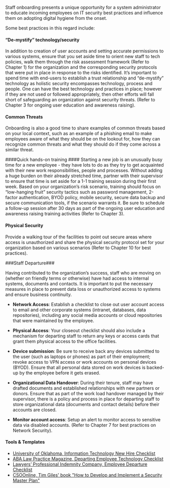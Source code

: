 
Staff onboarding presents a unique opportunity for a system administrator to educate incoming employees on IT security best practices and influence them on adopting digital hygiene from the onset.

Some best practices in this regard include:

#### “De-mystify” technology/security ####
In addition to creation of user accounts and setting accurate permissions to various systems, ensure that you set aside time to orient new staff to tech policies, walk them through the risk assessment framework (Refer to Chapter 1) for the organization and the corresponding security protocols that were put in place in response to the risks identified. It’s important to spend time with end-users to establish a trust relationship and “de-mystify” technology as holistic security encompasses technology, process and people. One can have the best technology and practices in place; however if they are not used or followed appropriately, then other efforts will fall short of safeguarding an organization against security threats. (Refer to Chapter 3 for ongoing user education and awareness raising).

#### Common Threats #### 
Onboarding is also a good time to share examples of common threats based on your local context, such as an example of a phishing email to make employees aware of what they should be on the lookout for, how they can recognize common threats and what they should do if they come across a similar threat.

####Quick hands-on training ####
Starting a new job is an unusually busy time for a new employee - they have lots to do as they try to get acquainted with their new work responsibilities, people and processes. Without adding a huge burden on their already stretched time, partner with their supervisor to ensure that time is set aside for a 1-1 training session during their first week. Based on your organization’s risk scenario, training should focus on “low-hanging fruit” security tactics such as password management, 2-factor authentication, BYOD policy, mobile security, secure data backup and secure communication tools, if the scenario warrants it. Be sure to schedule a follow-up session after 30 days as part of the ongoing user education and awareness raising training activities (Refer to Chapter 3).

#### Physical Security #####
Provide a walking tour of the facilities to point out secure areas where access is unauthorized and share the physical security protocol set for your organization based on various scenarios (Refer to Chapter 10 for best practices).

###Staff Departure###

Having contributed to the organization’s success, staff who are moving on (whether on friendly terms or otherwise) have had access to internal systems, documents and contacts. It is important to put the necessary measures in place to prevent data loss or unauthorized access to systems and ensure business continuity.

- **Network Access**: Establish a checklist to close out user account access to email and other corporate systems (intranet, databases, data repositories), including any social media accounts or cloud repositories that were maintained by the employee.

- **Physical Access**: Your closeout checklist should also include a mechanism for departing staff to return any keys or access cards that grant them physical access to the office facilities.

- **Device submission**: Be sure to receive back any devices submitted to the user (such as laptops or phones) as part of their employment; revoke access to VPN access or work accounts on personal devices (BYOD). Ensure that all personal data stored on work devices is backed-up by the employee before it gets erased.

- **Organizational Data Handover**: During their tenure, staff may have drafted documents and established relationships with new partners or donors. Ensure that as part of the work load handover managed by their supervisor, there is a policy and process in place for departing staff to store organizational data (documents and contact details) before their accounts are closed.

- **Monitor account access**: Setup an alert to monitor access to sensitive data via disabled accounts. (Refer to Chapter 7 for best practices on Network Security).

#### Tools & Templates ####

- [University of Oklahoma, Information Technology New Hire Checklist](http://dentistry.ouhsc.edu/Portals/0/Onboarding%20checklist%20for%20IT_1.pdf)
- [ABA Law Practice Magazine, Departing Employee Technology Checklist](http://apps.americanbar.org/lpm/lpt/articles/pdf/mgt04101.pdf)
- [Lawyers’ Professional Indemnity Company, Employee Departure Checklist](http://www.practicepro.ca/practice/pdf/EmployeeDepartureChecklist.pdf)
- [CSOOnline, Tim Giles' book "How to Develop and Implement a Security Master Plan"](http://www.csoonline.com/article/2124300/security-leadership/sample-termination-checklist.html)

